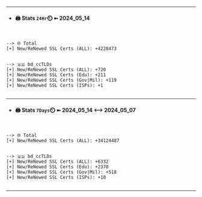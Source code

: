 

---
- #### 🖨️ **Stats** `24Hr`⏲️ ➼ 2024_05_14
```console


--> 🌐 Total
[+] New/ReNewed SSL Certs (ALL): +4228473


--> 🇧🇩 bd_ccTLDs
[+] New/ReNewed SSL Certs (ALL): +720
[+] New/ReNewed SSL Certs (Edu): +211
[+] New/ReNewed SSL Certs (Gov|Mil): +119
[+] New/ReNewed SSL Certs (ISPs): +1


```

---
- #### 🖨️ **Stats** `7Days`⏲️ ➼ 2024_05_14 <--> 2024_05_07
```console


--> 🌐 Total
[+] New/ReNewed SSL Certs (ALL): +34124487


--> 🇧🇩 bd_ccTLDs
[+] New/ReNewed SSL Certs (ALL): +6332
[+] New/ReNewed SSL Certs (Edu): +2370
[+] New/ReNewed SSL Certs (Gov|Mil): +518
[+] New/ReNewed SSL Certs (ISPs): +10


```

---

